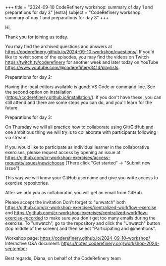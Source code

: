 +++
title = "2024-09-10 CodeRefinery workshop: summary of day 1 and preparations for day 3"
[extra]
subject = "CodeRefinery workshop: summary of day 1 and preparations for day 3"
+++


Hi,

Thank you for joining us today.

You may find the archived questions and answers at https://coderefinery.github.io/2024-09-10-workshop/questions/.
If you'd like to revisit some of the episodes, you may find the videos on Twitch https://twitch.tv/coderefinery for another week and later today on YouTube https://www.youtube.com/@coderefinery3414/playlists.

Preparations for day 2:

Having the local editors available is good: VS Code or command line. See the second option on installation (https://coderefinery.github.io/installation/). If you don't have these, you can still attend and there are some steps you can do, and you'll learn for the future.

Preparations for day 3:

On Thursday we will all practice how to collaborate using Git/GitHub and one ambitious thing we will try is to collaborate with participants following via stream.

If you would like to participate as individual learner in the collaborative exercises, please request access by opening an issue at https://github.com/cr-workshop-exercises/access-requests/issues/new/choose (There click "Get started" -> "Submit new issue")

This way we will know your GitHub username and give you write access to exercise repositories.

After we add you as collaborator, you will get an email from GitHub.

Please accept the invitation
Don't forget to "unwatch" both https://github.com/cr-workshop-exercises/centralized-workflow-exercise and https://github.com/cr-workshop-exercises/centralized-workflow-exercise-recorded to make sure you don't get too many emails during the exercise.
To "unwatch", go to the repository and click the "Unwatch" button (top middle of the screen) and then select "Participating and @mentions".

Workshop page: https://coderefinery.github.io/2024-09-10-workshop/
Interactive Q&A document: https://notes.coderefinery.org/workshop-2024-september

Best regards,
Diana, on behalf of the CodeRefinery team
